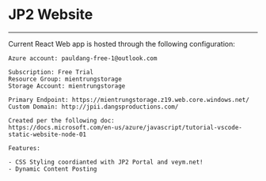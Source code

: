 # JP2 Website

___
Current React Web app is hosted through the following configuration:

    Azure account: pauldang-free-1@outlook.com
    
    Subscription: Free Trial
    Resource Group: mientrungstorage
    Storage Account: mientrungstorage
    
    Primary Endpoint: https://mientrungstorage.z19.web.core.windows.net/
    Custom Domain: http://jpii.dangsproductions.com/

    Created per the following doc:
    https://docs.microsoft.com/en-us/azure/javascript/tutorial-vscode-static-website-node-01

    Features: 

    - CSS Styling coordianted with JP2 Portal and veym.net!
    - Dynamic Content Posting

    
